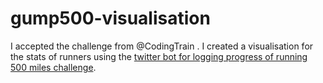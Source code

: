 # gump500-visualisation
I accepted the challenge from @CodingTrain . I created a visualisation for the stats of runners using the [twitter bot for logging progress of running 500 miles challenge](https://twitter.com/CodingTrainBot).
